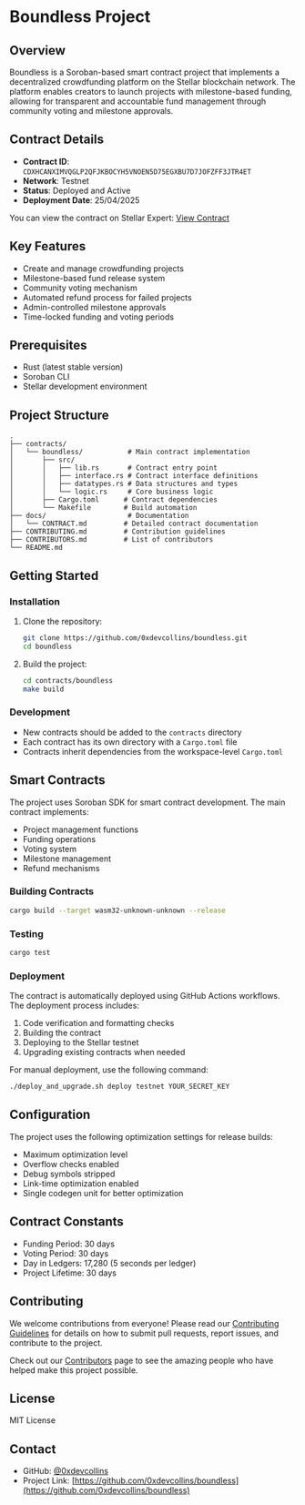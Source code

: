 # Boundless Project

## Overview
Boundless is a Soroban-based smart contract project that implements a decentralized crowdfunding platform on the Stellar blockchain network. The platform enables creators to launch projects with milestone-based funding, allowing for transparent and accountable fund management through community voting and milestone approvals.

## Contract Details
- **Contract ID**: `CDXHCANXIMVQGLP2QFJKBOCYH5VNOEN5D75EGXBU7D7JOFZFF3JTR4ET`
- **Network**: Testnet
- **Status**: Deployed and Active
- **Deployment Date**: 25/04/2025

You can view the contract on Stellar Expert: [View Contract](https://stellar.expert/explorer/testnet/contract/CDXHCANXIMVQGLP2QFJKBOCYH5VNOEN5D75EGXBU7D7JOFZFF3JTR4ET)

## Key Features
- Create and manage crowdfunding projects
- Milestone-based fund release system
- Community voting mechanism
- Automated refund process for failed projects
- Admin-controlled milestone approvals
- Time-locked funding and voting periods

## Prerequisites
- Rust (latest stable version)
- Soroban CLI
- Stellar development environment

## Project Structure
```
.
├── contracts/
│   └── boundless/           # Main contract implementation
│       ├── src/
│       │   ├── lib.rs       # Contract entry point
│       │   ├── interface.rs # Contract interface definitions
│       │   ├── datatypes.rs # Data structures and types
│       │   └── logic.rs     # Core business logic
│       ├── Cargo.toml      # Contract dependencies
│       └── Makefile        # Build automation
├── docs/                    # Documentation
│   └── CONTRACT.md         # Detailed contract documentation
├── CONTRIBUTING.md         # Contribution guidelines
├── CONTRIBUTORS.md         # List of contributors
└── README.md
```

## Getting Started

### Installation
1. Clone the repository:
   ```bash
   git clone https://github.com/0xdevcollins/boundless.git
   cd boundless
   ```

2. Build the project:
   ```bash
   cd contracts/boundless
   make build
   ```

### Development
- New contracts should be added to the `contracts` directory
- Each contract has its own directory with a `Cargo.toml` file
- Contracts inherit dependencies from the workspace-level `Cargo.toml`

## Smart Contracts
The project uses Soroban SDK for smart contract development. The main contract implements:
- Project management functions
- Funding operations
- Voting system
- Milestone management
- Refund mechanisms

### Building Contracts
```bash
cargo build --target wasm32-unknown-unknown --release
```

### Testing
```bash
cargo test
```

### Deployment
The contract is automatically deployed using GitHub Actions workflows. The deployment process includes:
1. Code verification and formatting checks
2. Building the contract
3. Deploying to the Stellar testnet
4. Upgrading existing contracts when needed

For manual deployment, use the following command:
```bash
./deploy_and_upgrade.sh deploy testnet YOUR_SECRET_KEY
```

## Configuration
The project uses the following optimization settings for release builds:
- Maximum optimization level
- Overflow checks enabled
- Debug symbols stripped
- Link-time optimization enabled
- Single codegen unit for better optimization

## Contract Constants
- Funding Period: 30 days
- Voting Period: 30 days
- Day in Ledgers: 17,280 (5 seconds per ledger)
- Project Lifetime: 30 days

## Contributing
We welcome contributions from everyone! Please read our [Contributing Guidelines](CONTRIBUTING.md) for details on how to submit pull requests, report issues, and contribute to the project.

Check out our [Contributors](CONTRIBUTORS.md) page to see the amazing people who have helped make this project possible.

## License
MIT License

## Contact
- GitHub: [@0xdevcollins](https://github.com/0xdevcollins)
- Project Link: [https://github.com/0xdevcollins/boundless](https://github.com/0xdevcollins/boundless)
